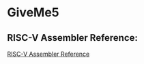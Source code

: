 # GiveMe5

## RISC-V Assembler Reference:

[RISC-V Assembler Reference]([https://website-name.com](https://michaeljclark.github.io/asm.html)https://michaeljclark.github.io/asm.html)


